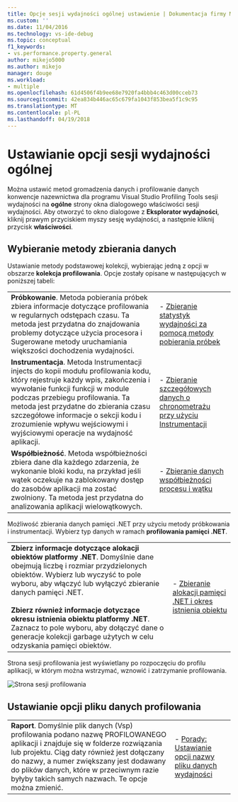 ```yaml
---
title: Opcje sesji wydajności ogólnej ustawienie | Dokumentacja firmy Microsoft
ms.custom: ''
ms.date: 11/04/2016
ms.technology: vs-ide-debug
ms.topic: conceptual
f1_keywords:
- vs.performance.property.general
author: mikejo5000
ms.author: mikejo
manager: douge
ms.workload:
- multiple
ms.openlocfilehash: 61d4506f4b9ee68e7920fa4bbb4c463d00cceb73
ms.sourcegitcommit: 42ea834b446ac65c679fa1043f853bea5f1c9c95
ms.translationtype: MT
ms.contentlocale: pl-PL
ms.lasthandoff: 04/19/2018
---
```

# <a name="setting-general-performance-session-options"></a>Ustawianie opcji sesji wydajności ogólnej

Można ustawić metod gromadzenia danych i profilowanie danych konwencje nazewnictwa dla programu Visual Studio Profiling Tools sesji wydajności na **ogólne** strony okna dialogowego właściwości sesji wydajności. Aby otworzyć to okno dialogowe z **Eksplorator wydajności**, kliknij prawym przyciskiem myszy sesję wydajności, a następnie kliknij przycisk **właściwości**.

## <a name="choosing-data-collection-methods"></a>Wybieranie metody zbierania danych

Ustawianie metody podstawowej kolekcji, wybierając jedną z opcji w obszarze **kolekcja profilowania**. Opcje zostały opisane w następujących w poniższej tabeli:

|||
|-|-|
|**Próbkowanie**. Metoda pobierania próbek zbiera informacje dotyczące profilowania w regularnych odstępach czasu. Ta metoda jest przydatna do znajdowania problemy dotyczące użycia procesora i Sugerowane metody uruchamiania większości dochodzenia wydajności.|- [Zbieranie statystyk wydajności za pomocą metody pobierania próbek](../profiling/collecting-performance-statistics-by-using-sampling.md)|
|**Instrumentacja**. Metoda Instrumentacji injects do kopii modułu profilowania kodu, który rejestruje każdy wpis, zakończenia i wywołanie funkcji funkcji w module podczas przebiegu profilowania. Ta metoda jest przydatne do zbierania czasu szczegółowe informacje o sekcji kodu i zrozumienie wpływu wejściowymi i wyjściowymi operacje na wydajność aplikacji.|- [Zbieranie szczegółowych danych o chronometrażu przy użyciu Instrumentacji](../profiling/collecting-detailed-timing-data-by-using-instrumentation.md)|
|**Współbieżność**. Metoda współbieżności zbiera dane dla każdego zdarzenia, że wykonanie bloki kodu, na przykład jeśli wątek oczekuje na zablokowany dostęp do zasobów aplikacji ma zostać zwolniony. Ta metoda jest przydatna do analizowania aplikacji wielowątkowych.|- [Zbieranie danych współbieżności procesu i wątku](../profiling/collecting-thread-and-process-concurrency-data.md)|

 Możliwość zbierania danych pamięci .NET przy użyciu metody próbkowania i instrumentacji. Wybierz typ danych w ramach **profilowania pamięci .NET**.

|||
|-|-|
|**Zbierz informacje dotyczące alokacji obiektów platformy .NET**. Domyślnie dane obejmują liczbę i rozmiar przydzielonych obiektów. Wybierz lub wyczyść to pole wyboru, aby włączyć lub wyłączyć zbieranie danych pamięci .NET.<br /><br /> **Zbierz również informacje dotyczące okresu istnienia obiektu platformy .NET**. Zaznacz to pole wyboru, aby dołączyć dane o generacje kolekcji garbage użytych w celu odzyskania pamięci obiektów.|- [Zbieranie alokacji pamięci .NET i okres istnienia obiektu](../profiling/collecting-dotnet-memory-allocation-and-lifetime-data.md)|

 Strona sesji profilowania jest wyświetlany po rozpoczęciu do profilu aplikacji, w którym można wstrzymać, wznowić i zatrzymanie profilowania.

 ![Strona sesji profilowania](../profiling/media/prof_profilingsessionpage.png "PROF_ProfilingSessionPage")

## <a name="setting-profiling-data-file-options"></a>Ustawianie opcji pliku danych profilowania

|||
|-|-|
|**Raport**. Domyślnie plik danych (Vsp) profilowania podano nazwę PROFILOWANEGO aplikacji i znajduje się w folderze rozwiązania lub projektu. Ciąg daty również jest dołączany do nazwy, a numer zwiększany jest dodawany do plików danych, które w przeciwnym razie byłyby takich samych nazwach. Te opcje można zmienić.|- [Porady: Ustawianie opcji nazwy pliku danych wydajności](../profiling/how-to-set-performance-data-file-name-options.md)|